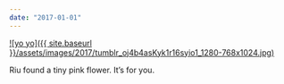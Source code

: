 ```yaml
---
date: "2017-01-01"
---
```


[![yo yo]({{ site.baseurl }}/assets/images/2017/tumblr_oj4b4asKyk1r16syio1_1280-768x1024.jpg)](https://mananamanana.com/ohpiglet/wp-content/uploads/2017/01/tumblr_oj4b4asKyk1r16syio1_1280.jpg)

Riu found a tiny pink flower. It’s for you.

